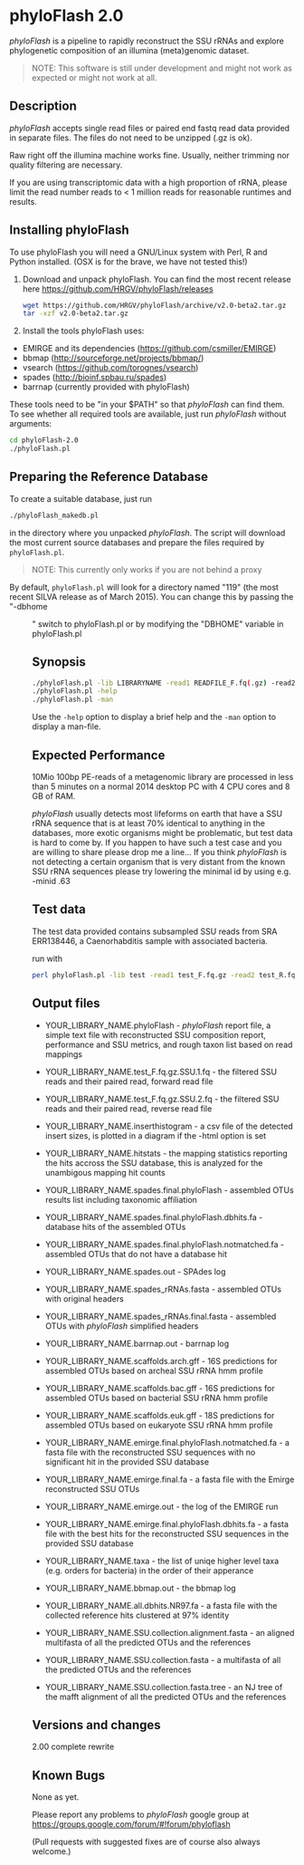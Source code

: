 phyloFlash 2.0
==============

*phyloFlash* is a pipeline to rapidly reconstruct the SSU rRNAs and
explore phylogenetic composition of an illumina (meta)genomic dataset.

> NOTE: This software is still under development and might not work as
> expected or might not work at all.

Description
-----------

*phyloFlash* accepts single read files or paired end fastq read data
provided in separate files. The files do not need to be unzipped (.gz
is ok).

Raw right off the illumina machine works fine. Usually, neither
trimming nor quality filtering are necessary.

If you are using transcriptomic data with a high proportion of rRNA,
please limit the read number reads to < 1 million reads for reasonable
runtimes and results.


Installing phyloFlash
---------------------

To use phyloFlash you will need a GNU/Linux system with Perl, R and
Python installed. (OSX is for the brave, we have not tested this!)

1. Download and unpack phyloFlash. You can find the most recent release
   here https://github.com/HRGV/phyloFlash/releases

   ```bash
   wget https://github.com/HRGV/phyloFlash/archive/v2.0-beta2.tar.gz  
   tar -xzf v2.0-beta2.tar.gz
   ```

2. Install the tools phyloFlash uses:

 - EMIRGE and its dependencies (https://github.com/csmiller/EMIRGE)
 - bbmap (http://sourceforge.net/projects/bbmap/)
 - vsearch (https://github.com/torognes/vsearch)
 - spades (http://bioinf.spbau.ru/spades)
 - barrnap (currently provided with phyloFlash)

 These tools need to be "in your $PATH" so that *phyloFlash* can find
 them. To see whether all required tools are available, just run
 *phyloFlash* without arguments:

 ```bash
 cd phyloFlash-2.0
 ./phyloFlash.pl
 ```

Preparing the Reference Database
--------------------------------

To create a suitable database, just run

```bash
./phyloFlash_makedb.pl
```

in the directory where you unpacked *phyloFlash*. The script will download
the most current source databases and prepare the files required by ```phyloFlash.pl```.

> NOTE: This currently only works if you are not behind a proxy

By default, ```phyloFlash.pl``` will look for a directory named "119" 
(the most recent SILVA release as of March 2015). You can change this
by passing the "-dbhome <dir>" switch to phyloFlash.pl or 
by modifying the "DBHOME" variable in phyloFlash.pl 

Synopsis
--------
```bash
./phyloFlash.pl -lib LIBRARYNAME -read1 READFILE_F.fq(.gz) -read2 READFILE_R.fq(.gz) [options]
./phyloFlash.pl -help
./phyloFlash.pl -man
```

Use the ```-help``` option to display a brief help and the ```-man``` 
option to display a man-file. 

Expected Performance
--------------------

10Mio 100bp PE-reads of a metagenomic library are processed in less
than 5 minutes on a normal 2014 desktop PC with 4 CPU cores and 8 GB
of RAM.

*phyloFlash* usually detects most lifeforms on earth that have a SSU
rRNA sequence that is at least 70% identical to anything in the
databases, more exotic organisms might be problematic, but test data
is hard to come by. If you happen to have such a test case and you are
willing to share please drop me a line... If you think *phyloFlash* is
not detecting a certain organism that is very distant from the known
SSU rRNA sequences please try lowering the minimal id by using
e.g. -minid .63

Test data
---------

The test data provided contains subsampled SSU reads from SRA
ERR138446, a Caenorhabditis sample with associated bacteria.

run with

```bash
perl phyloFlash.pl -lib test -read1 test_F.fq.gz -read2 test_R.fq.gz 
```

Output files
------------

 - YOUR\_LIBRARY\_NAME.phyloFlash - *phyloFlash* report file, a simple text file with reconstructed SSU composition  report, performance and SSU metrics, and rough taxon list based on read mappings  

 - YOUR\_LIBRARY\_NAME.test\_F.fq.gz.SSU.1.fq - the filtered SSU reads and their paired read, forward read file  

 - YOUR\_LIBRARY\_NAME.test\_F.fq.gz.SSU.2.fq - the filtered SSU reads and their paired read, reverse read file  

 - YOUR\_LIBRARY\_NAME.inserthistogram - a csv file of the detected insert sizes, is plotted in a diagram if  the -html option is set  

 - YOUR\_LIBRARY\_NAME.hitstats - the mapping statistics reporting the hits accross the SSU database, this is  analyzed for the unambigous mapping hit counts  

 - YOUR\_LIBRARY\_NAME.spades.final.phyloFlash - assembled OTUs results list including taxonomic affiliation  

 - YOUR\_LIBRARY\_NAME.spades.final.phyloFlash.dbhits.fa - database hits of the assembled OTUs  

 - YOUR\_LIBRARY\_NAME.spades.final.phyloFlash.notmatched.fa - assembled OTUs that do not have a database hit  

 - YOUR\_LIBRARY\_NAME.spades.out - SPAdes log  

 - YOUR\_LIBRARY\_NAME.spades\_rRNAs.fasta - assembled OTUs with original headers  

 - YOUR\_LIBRARY\_NAME.spades\_rRNAs.final.fasta  - assembled OTUs with *phyloFlash* simplified headers  

 - YOUR\_LIBRARY\_NAME.barrnap.out - barrnap log  

 - YOUR\_LIBRARY\_NAME.scaffolds.arch.gff - 16S predictions for assembled OTUs based on archeal SSU rRNA hmm profile  

 - YOUR\_LIBRARY\_NAME.scaffolds.bac.gff - 16S predictions for assembled OTUs based on bacterial SSU rRNA hmm profile  

 - YOUR\_LIBRARY\_NAME.scaffolds.euk.gff - 18S predictions for assembled OTUs based on eukaryote SSU rRNA hmm profile 

 - YOUR\_LIBRARY\_NAME.emirge.final.phyloFlash.notmatched.fa - a fasta file with the reconstructed SSU sequences  with no significant hit in the provided SSU database 

 - YOUR\_LIBRARY\_NAME.emirge.final.fa - a fasta file with the Emirge reconstructed SSU OTUs 

 - YOUR\_LIBRARY\_NAME.emirge.out - the log of the EMIRGE run 

 - YOUR\_LIBRARY\_NAME.emirge.final.phyloFlash.dbhits.fa - a fasta file with the best hits for the reconstructed  SSU sequences in the provided SSU database 

 - YOUR\_LIBRARY\_NAME.taxa - the list of uniqe higher level taxa (e.g. orders for bacteria) in the order of  their apperance 

 - YOUR\_LIBRARY\_NAME.bbmap.out - the bbmap log 

 - YOUR\_LIBRARY\_NAME.all.dbhits.NR97.fa - a fasta file with the collected reference hits clustered at  97% identity 

 - YOUR\_LIBRARY\_NAME.SSU.collection.alignment.fasta - an aligned multifasta of all the predicted OTUs  and the references 

 - YOUR\_LIBRARY\_NAME.SSU.collection.fasta - a multifasta of all the predicted OTUs and the references 

 - YOUR\_LIBRARY\_NAME.SSU.collection.fasta.tree - an NJ tree of the mafft alignment of all the predicted  OTUs and the references 

Versions and changes
--------------------

2.00 complete rewrite 

Known Bugs
----------

None as yet. 

Please report any problems to *phyloFlash* google
group at https://groups.google.com/forum/#!forum/phyloflash

(Pull requests with suggested fixes are of course also always welcome.)
